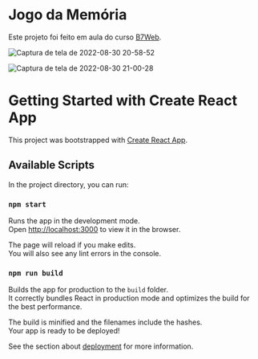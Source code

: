 # Jogo da Memória

Este projeto foi feito em aula do curso [B7Web](https://b7web.com.br).

![Captura de tela de 2022-08-30 20-58-52](https://user-images.githubusercontent.com/56572789/187564093-866a7636-7ced-4c7f-8e9e-17c0058f9dee.png)

![Captura de tela de 2022-08-30 21-00-28](https://user-images.githubusercontent.com/56572789/187564199-971127c8-0e71-4400-ae8d-4c3329da8374.png)


# Getting Started with Create React App

This project was bootstrapped with [Create React App](https://github.com/facebook/create-react-app).

## Available Scripts

In the project directory, you can run:

### `npm start`

Runs the app in the development mode.\
Open [http://localhost:3000](http://localhost:3000) to view it in the browser.

The page will reload if you make edits.\
You will also see any lint errors in the console.

### `npm run build`

Builds the app for production to the `build` folder.\
It correctly bundles React in production mode and optimizes the build for the best performance.

The build is minified and the filenames include the hashes.\
Your app is ready to be deployed!

See the section about [deployment](https://facebook.github.io/create-react-app/docs/deployment) for more information.
